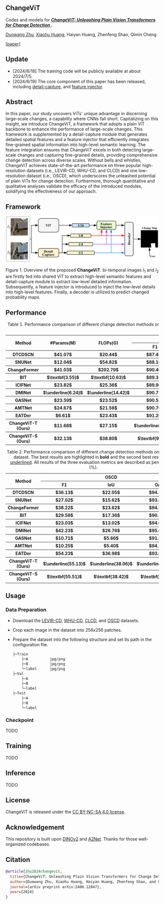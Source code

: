 ## ChangeViT
Codes and models for ***[ChangeViT: Unleashing Plain Vision Transformers for Change Detection ](https://arxiv.org/pdf/2406.12847).***

[Duowang Zhu](https://scholar.google.com/citations?user=9qk9xhoAAAAJ&hl=en&oi=ao), [Xiaohu Huang](https://scholar.google.com/citations?user=sBjFwuQAAAAJ&hl=en&oi=ao), Haiyan Huang, Zhenfeng Shao, Qimin Cheng

[[paper]](https://arxiv.org/pdf/2406.12847)

## Update
- [2024/6/18] The training code will be publicly available at about 2024/7/5.
- [2024/6/19] The core component of this paper has been released, including [detail-capture](model/encoder.py), and [feature injector](model/decoder.py).

## Abstract
In this paper, our study uncovers ViTs' unique advantage in discerning large-scale changes, a capability where CNNs fall short. Capitalizing on this insight, we introduce ChangeViT, a framework that adopts a plain ViT backbone to enhance the performance of large-scale changes. This framework is supplemented by a detail-capture module that generates detailed spatial features and a feature injector that efficiently integrates fine-grained spatial information into high-level semantic learning. The feature integration ensures that ChangeViT excels in both detecting large-scale changes and capturing fine-grained details, providing comprehensive change detection across diverse scales. Without bells and whistles, ChangeViT achieves state-of-the-art performance on three popular high-resolution datasets (i.e., LEVIR-CD, WHU-CD, and CLCD) and one low-resolution dataset (i.e., OSCD), which underscores the unleashed potential of plain ViTs for change detection. Furthermore, thorough quantitative and qualitative analyses validate the efficacy of the introduced modules, solidifying the effectiveness of our approach.

## Framework
<p align="center">
    <img width=800 src="figures/framework.png"/> <br />
</p>

Figure 1. Overview of the proposed $\textbf{ChangeViT}$. bi-temporal images $I_{1}$ and $I_{2}$ are firstly fed into shared ViT to extract high-level semantic features and detail-capture module to extract low-level detailed information. Subsequently, a feature injector is introduced to inject the low-level details into high-level features. Finally, a decoder is utilized to predict changed probability maps.


## Performance
<table>
    <caption>
Table 1. Performance comparison of different change detection methods on LEVIR-CD, WHU-CD, and CLCD datasets, respectively. The best results are highlighted in <span class="bold">bold</span> and the second best results are <span class="underline">underlined</span>. All results of the three evaluation metrics are described as percentages (%).
    </caption>
    <thead>
        <tr>
            <th rowspan="2">Method</th>
            <th rowspan="2">#Params(M)</th>
            <th rowspan="2">FLOPs(G)</th>
            <th colspan="3">LEVIR-CD</th>
            <th colspan="3">WHU-CD</th>
            <th colspan="3">CLCD</th>
        </tr>
        <tr>
            <th>F1</th>
            <th>IoU</th>
            <th>OA</th>
            <th>F1</th>
            <th>IoU</th>
            <th>OA</th>
            <th>F1</th>
            <th>IoU</th>
            <th>OA</th>
        </tr>
    </thead>
    <tbody>
        <tr>
            <th>DTCDSCN</th>
            <th>$41.07$</th>
            <th>$20.44$</th>
            <th>$87.43$</th>
            <th>$77.67$</th>
            <th>$98.75$</th>
            <th>$79.92$</th>
            <th>$66.56$</th>
            <th>$98.05$</th>
            <th>$57.47$</th>
            <th>$40.81$</th>
            <th>$94.59$</th>
        </tr>
        <tr>
            <th>SNUNet</th>
            <th>$12.04$</th>
            <th>$54.82$</th>
            <th>$88.16$</th>
            <th>$78.83$</th>
            <th>$98.82$</th>
            <th>$83.22$</th>
            <th>$71.26$</th>
            <th>$98.44$</th>
            <th>$60.82$</th>
            <th>$43.63$</th>
            <th>$94.90$</th>
        </tr>
        <tr>
            <th>ChangeFormer</th>
            <th>$41.03$</th>
            <th>$202.79$</th>
            <th>$90.40$</th>
            <th>$82.48$</th>
            <th>$99.04$</th>
            <th>$87.39$</th>
            <th>$77.61$</th>
            <th>$99.11$</th>
            <th>$61.31$</th>
            <th>$44.29$</th>
            <th>$94.98$</th>
        </tr>
        <tr>
            <th>BIT</th>
            <th>$\textbf{3.55}$</th>
            <th>$\textbf{10.63}$</th>
            <th>$89.31$</th>
            <th>$80.68$</th>
            <th>$98.92$</th>
            <th>$83.98$</th>
            <th>$72.39$</th>
            <th>$98.52$</th>
            <th>$59.93$</th>
            <th>$42.12$</th>
            <th>$94.77$</th>
        </tr>
        <tr>
            <th>ICIFNet</th>
            <th>$23.82$</th>
            <th>$25.36$</th>
            <th>$89.96$</th>
            <th>$81.75$</th>
            <th>$98.99$</th>
            <th>$88.32$</th>
            <th>$79.24$</th>
            <th>$98.96$</th>
            <th>$68.66$</th>
            <th>$52.27$</th>
            <th>$95.77$</th>
        </tr>
        <tr>
            <th>DMINet</th>
            <th>$\underline{6.24}$</th>
            <th>$\underline{14.42}$</th>
            <th>$90.71$</th>
            <th>$82.99$</th>
            <th>$99.07$</th>
            <th>$88.69$</th>
            <th>$79.68$</th>
            <th>$98.97$</th>
            <th>$67.24$</th>
            <th>$50.65$</th>
            <th>$95.21$</th>
        </tr>
        <tr>
            <th>GASNet</th>
            <th>$23.59$</th>
            <th>$23.52$</th>
            <th>$90.52$</th>
            <th>$83.48$</th>
            <th>$99.07$</th>
            <th>$91.75$</th>
            <th>$84.76$</th>
            <th>$99.34$</th>
            <th>$63.84$</th>
            <th>$46.89$</th>
            <th>$94.01$</th>
        </tr>
        <tr>
            <th>AMTNet</th>
            <th>$24.67$</th>
            <th>$21.56$</th>
            <th>$90.76$</th>
            <th>$83.08$</th>
            <th>$98.96$</th>
            <th>$92.27$</th>
            <th>$85.64$</th>
            <th>$99.32$</th>
            <th>$75.10$</th>
            <th>$60.13$</th>
            <th>$96.45$</th>
        </tr>
        <tr>
            <th>EATDer</th>
            <th>$6.61$</th>
            <th>$23.43$</th>
            <th>$91.20$</th>
            <th>$83.80$</th>
            <th>$98.75$</th>
            <th>$90.01$</th>
            <th>$81.97$</th>
            <th>$98.58$</th>
            <th>$72.01$</th>
            <th>$56.19$</th>
            <th>$96.11$</th>
        </tr>
        <tr>
            <th>ChangeViT-T (Ours)</th>
            <th>$11.68$</th>
            <th>$27.15$</th>
            <th>$\underline{91.81}$</th>
            <th>$\underline{84.86}$</th>
            <th>$\underline{99.17}$</th>
            <th>$\underline{94.53}$</th>
            <th>$\underline{89.63}$</th>
            <th>$\underline{99.57}$</th>
            <th>$\underline{77.31}$</th>
            <th>$\underline{63.01}$</th>
            <th>$\underline{96.67}$</th>
        </tr>
        <tr>
            <th>ChangeViT-S (Ours)</th>
            <th>$32.13$</th>
            <th>$38.80$</th>
            <th>$\textbf{91.98}$</th>
            <th>$\textbf{85.16}$</th>
            <th>$\textbf{99.19}$</th>
            <th>$\textbf{94.84}$</th>
            <th>$\textbf{90.18}$</th>
            <th>$\textbf{99.59}$</th>
            <th>$\textbf{77.57}$</th>
            <th>$\textbf{63.36}$</th>
            <th>$\textbf{96.79}$</th>
        </tr>
    </tbody>
</table>

<div style="center">
<table>
    <caption>
    Table 2. Performance comparison of different change detection methods on the OSCD dataset. The best results are highlighted in <b>bold</b> and the second best results are <u>underlined</u>. All results of the three evaluation metrics are described as percentages (%).</caption>
    <thead>
        <tr>
            <th rowspan="2">Method</th>
            <th colspan="3">OSCD</th>
        </tr>
        <tr>
            <th>F1</th>
            <th>IoU</th>
            <th>OA</th>
        </tr>
    </thead>
    <tbody>
        <tr>
            <th>DTCDSCN</th>
            <th>$36.13$</th>
            <th>$22.05$</th>
            <th>$94.50$</th>
        </tr>
        <tr>
            <th>SNUNet</th>
            <th>$27.02$</th>
            <th>$15.62$</th>
            <th>$93.81$</th>
        </tr>
        <tr>
            <th>ChangeFormer</th>
            <th>$38.22$</th>
            <th>$23.62$</th>
            <th>$94.53$</th>
        </tr>
        <tr>
            <th>BIT</th>
            <th>$29.58$</th>
            <th>$17.36$</th>
            <th>$90.15$</th>
        </tr>
        <tr>
            <th>ICIFNet</th>
            <th>$23.03$</th>
            <th>$13.02$</th>
            <th>$94.61$</th>
        </tr>
        <tr>
            <th>DMINet</th>
            <th>$42.23$</th>
            <th>$26.76$</th>
            <th>$95.00$</th>
        </tr>
        <tr>
            <th>GASNet</th>
            <th>$10.71$</th>
            <th>$5.66$</th>
            <th>$91.52$</th>
        </tr>
        <tr>
            <th>AMTNet</th>
            <th>$10.25$</th>
            <th>$5.40$</th>
            <th>$94.29$</th>
        </tr>
        <tr>
            <th>EATDer</th>
            <th>$54.23$</th>
            <th>$36.98$</th>
            <th>$93.85$</th>
        </tr>
        <tr>
            <th>ChangeViT-T (Ours)</th>
            <th>$\underline{55.13}$</th>
            <th>$\underline{38.06}$</th>
            <th>$\underline{95.01}$</th>
        </tr>
        <tr>
            <th>ChangeViT-S (Ours)</th>
            <th>$\textbf{55.51}$</th>
            <th>$\textbf{38.42}$</th>
            <th>$\textbf{95.05}$</th>
        </tr>
    </tbody>
</table>
</div>


## Usage

### Data Preparation
- Download the [LEVIR-CD](https://chenhao.in/LEVIR/), [WHU-CD](http://gpcv.whu.edu.cn/data/building_dataset.html), [CLCD](https://github.com/liumency/CropLand-CD), and [OSCD](https://rcdaudt.github.io/oscd/) datasets.

- Crop each image in the dataset into 256x256 patches.

- Prepare the dataset into the following structure and set its path in the configuration file.
    ```
    ├─Train
        ├─A          jpg/png
        ├─B          jpg/png
        └─label      jpg/png
    ├─Val
        ├─A 
        ├─B
        └─label
    ├─Test
        ├─A
        ├─B
        └─label
    ```

### Checkpoint
TODO

## Training
TODO

## Inference
TODO

## License
ChangeViT is released under the [CC BY-NC-SA 4.0 license](LICENSE).


## Acknowledgement
This repository is built upon [DINOv2](https://github.com/facebookresearch/dinov2) and [A2Net](https://github.com/guanyuezhen/A2Net). Thanks for those well-organized codebases.


## Citation
```bibtex
@article{zhu2024changevit,
  title={ChangeViT: Unleashing Plain Vision Transformers for Change Detection},
  author={Duowang Zhu, Xiaohu Huang, Haiyan Huang, Zhenfeng Shao, and Qimin Cheng},
  journal={arXiv preprint arXiv:2406.12847},
  year={2024}
}
```
